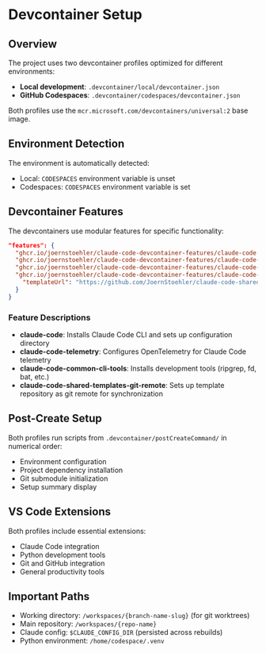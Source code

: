 # Devcontainer Setup

## Overview

The project uses two devcontainer profiles optimized for different environments:
- **Local development**: `.devcontainer/local/devcontainer.json`
- **GitHub Codespaces**: `.devcontainer/codespaces/devcontainer.json`

Both profiles use the `mcr.microsoft.com/devcontainers/universal:2` base image.

## Environment Detection

The environment is automatically detected:
- Local: `CODESPACES` environment variable is unset
- Codespaces: `CODESPACES` environment variable is set

## Devcontainer Features

The devcontainers use modular features for specific functionality:

```json
"features": {
  "ghcr.io/joernstoehler/claude-code-devcontainer-features/claude-code:1": {},
  "ghcr.io/joernstoehler/claude-code-devcontainer-features/claude-code-telemetry:1": {},
  "ghcr.io/joernstoehler/claude-code-devcontainer-features/claude-code-common-cli-tools:1": {},
  "ghcr.io/joernstoehler/claude-code-devcontainer-features/claude-code-shared-templates-git-remote:1": {
    "templateUrl": "https://github.com/JoernStoehler/claude-code-shared-templates.git"
  }
}
```

### Feature Descriptions

- **claude-code**: Installs Claude Code CLI and sets up configuration directory
- **claude-code-telemetry**: Configures OpenTelemetry for Claude Code telemetry  
- **claude-code-common-cli-tools**: Installs development tools (ripgrep, fd, bat, etc.)
- **claude-code-shared-templates-git-remote**: Sets up template repository as git remote for synchronization

## Post-Create Setup

Both profiles run scripts from `.devcontainer/postCreateCommand/` in numerical order:
- Environment configuration
- Project dependency installation
- Git submodule initialization
- Setup summary display

## VS Code Extensions

Both profiles include essential extensions:
- Claude Code integration
- Python development tools
- Git and GitHub integration
- General productivity tools

## Important Paths

- Working directory: `/workspaces/{branch-name-slug}` (for git worktrees)
- Main repository: `/workspaces/{repo-name}`
- Claude config: `$CLAUDE_CONFIG_DIR` (persisted across rebuilds)
- Python environment: `/home/codespace/.venv`